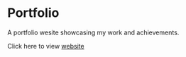 # Portfolio

<p> A portfolio wesite showcasing my work and achievements. </p>
<p> Click here to view <a href="https://dyuti-portfolio.netlify.app/">website</a></p>
